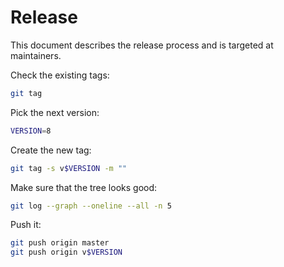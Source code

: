 # Release

This document describes the release process and is targeted at maintainers.

Check the existing tags:

```sh
git tag
```

Pick the next version:

```sh
VERSION=8
```

Create the new tag:

```sh
git tag -s v$VERSION -m ""
```

Make sure that the tree looks good:

```sh
git log --graph --oneline --all -n 5
```

Push it:

```sh
git push origin master
git push origin v$VERSION
```
